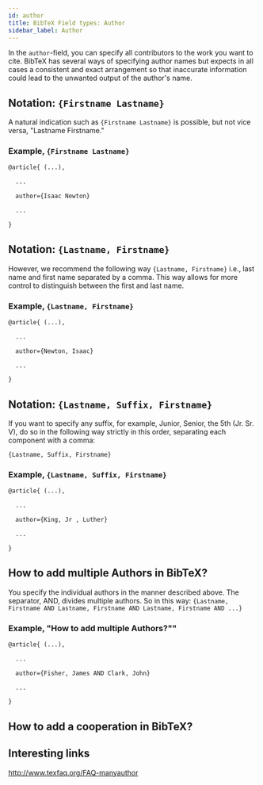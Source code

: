 ```yaml
---
id: author
title: BibTeX Field types: Author
sidebar_label: Author
---
```

In the ``author``-field, you can specify all contributors to the work you want to cite. BibTeX has several ways of specifying author names but expects in all cases a consistent and exact arrangement so that inaccurate information could lead to the unwanted output of the author's name.

## Notation: ``{Firstname Lastname}``

A natural indication such as ``{Firstname Lastname}`` is possible, but not vice versa, "Lastname Firstname."

### Example, ``{Firstname Lastname}``

```tex
@article{ (...),

  ...

  author={Isaac Newton}

  ...

}
```


## Notation: ``{Lastname, Firstname}``
However, we recommend the following way ``{Lastname, Firstname}`` i.e., last name and first name separated by a comma. This way allows for more control to distinguish between the first and last name.

### Example, ``{Lastname, Firstname}``

```tex
@article{ (...),

  ...

  author={Newton, Isaac}

  ...

}
```


## Notation: ``{Lastname, Suffix, Firstname}``

If you want to specify any suffix, for example, Junior, Senior, the 5th (Jr. Sr. V), do so in the following way strictly in this order, separating each component with a comma:

``{Lastname, Suffix, Firstname}``

### Example, ``{Lastname, Suffix, Firstname}``

```tex
@article{ (...),

  ...

  author={King, Jr , Luther}

  ...

}
```

## How to add multiple Authors in BibTeX?

You specify the individual authors in the manner described above. The separator, AND, divides multiple authors. So in this way:
``{Lastname, Firstname AND Lastname, Firstname AND Lastname, Firstname AND ...}``


### Example, "How to add multiple Authors?""

```tex
@article{ (...),

  ...

  author={Fisher, James AND Clark, John}

  ...

}
```


## How to add a cooperation in BibTeX?



## Interesting links
http://www.texfaq.org/FAQ-manyauthor
